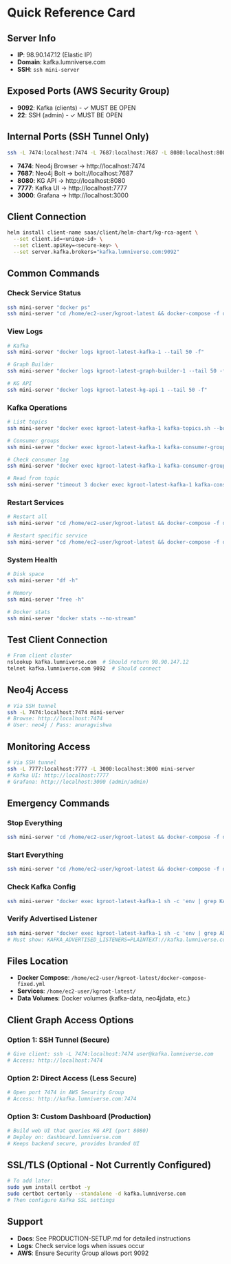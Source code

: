 # Quick Reference Card

## Server Info
- **IP**: 98.90.147.12 (Elastic IP)
- **Domain**: kafka.lumniverse.com
- **SSH**: `ssh mini-server`

## Exposed Ports (AWS Security Group)
- **9092**: Kafka (clients) - ✓ MUST BE OPEN
- **22**: SSH (admin) - ✓ MUST BE OPEN

## Internal Ports (SSH Tunnel Only)
```bash
ssh -L 7474:localhost:7474 -L 7687:localhost:7687 -L 8080:localhost:8080 -L 7777:localhost:7777 -L 3000:localhost:3000 mini-server
```
- **7474**: Neo4j Browser → http://localhost:7474
- **7687**: Neo4j Bolt → bolt://localhost:7687
- **8080**: KG API → http://localhost:8080
- **7777**: Kafka UI → http://localhost:7777
- **3000**: Grafana → http://localhost:3000

## Client Connection
```bash
helm install client-name saas/client/helm-chart/kg-rca-agent \
  --set client.id=<unique-id> \
  --set client.apiKey=<secure-key> \
  --set server.kafka.brokers="kafka.lumniverse.com:9092"
```

## Common Commands

### Check Service Status
```bash
ssh mini-server "docker ps"
ssh mini-server "cd /home/ec2-user/kgroot-latest && docker-compose -f docker-compose-fixed.yml ps"
```

### View Logs
```bash
# Kafka
ssh mini-server "docker logs kgroot-latest-kafka-1 --tail 50 -f"

# Graph Builder
ssh mini-server "docker logs kgroot-latest-graph-builder-1 --tail 50 -f"

# KG API
ssh mini-server "docker logs kgroot-latest-kg-api-1 --tail 50 -f"
```

### Kafka Operations
```bash
# List topics
ssh mini-server "docker exec kgroot-latest-kafka-1 kafka-topics.sh --bootstrap-server localhost:9092 --list"

# Consumer groups
ssh mini-server "docker exec kgroot-latest-kafka-1 kafka-consumer-groups.sh --bootstrap-server localhost:9092 --list"

# Check consumer lag
ssh mini-server "docker exec kgroot-latest-kafka-1 kafka-consumer-groups.sh --bootstrap-server localhost:9092 --describe --all-groups"

# Read from topic
ssh mini-server "timeout 3 docker exec kgroot-latest-kafka-1 kafka-console-consumer.sh --bootstrap-server localhost:9092 --topic events.normalized --from-beginning --max-messages 5"
```

### Restart Services
```bash
# Restart all
ssh mini-server "cd /home/ec2-user/kgroot-latest && docker-compose -f docker-compose-fixed.yml restart"

# Restart specific service
ssh mini-server "cd /home/ec2-user/kgroot-latest && docker-compose -f docker-compose-fixed.yml restart kafka"
```

### System Health
```bash
# Disk space
ssh mini-server "df -h"

# Memory
ssh mini-server "free -h"

# Docker stats
ssh mini-server "docker stats --no-stream"
```

## Test Client Connection
```bash
# From client cluster
nslookup kafka.lumniverse.com  # Should return 98.90.147.12
telnet kafka.lumniverse.com 9092  # Should connect
```

## Neo4j Access
```bash
# Via SSH tunnel
ssh -L 7474:localhost:7474 mini-server
# Browse: http://localhost:7474
# User: neo4j / Pass: anuragvishwa
```

## Monitoring Access
```bash
# Via SSH tunnel
ssh -L 7777:localhost:7777 -L 3000:localhost:3000 mini-server
# Kafka UI: http://localhost:7777
# Grafana: http://localhost:3000 (admin/admin)
```

## Emergency Commands

### Stop Everything
```bash
ssh mini-server "cd /home/ec2-user/kgroot-latest && docker-compose -f docker-compose-fixed.yml down"
```

### Start Everything
```bash
ssh mini-server "cd /home/ec2-user/kgroot-latest && docker-compose -f docker-compose-fixed.yml up -d"
```

### Check Kafka Config
```bash
ssh mini-server "docker exec kgroot-latest-kafka-1 sh -c 'env | grep KAFKA'"
```

### Verify Advertised Listener
```bash
ssh mini-server "docker exec kgroot-latest-kafka-1 sh -c 'env | grep ADVERTISED'"
# Must show: KAFKA_ADVERTISED_LISTENERS=PLAINTEXT://kafka.lumniverse.com:9092
```

## Files Location
- **Docker Compose**: `/home/ec2-user/kgroot-latest/docker-compose-fixed.yml`
- **Services**: `/home/ec2-user/kgroot-latest/`
- **Data Volumes**: Docker volumes (kafka-data, neo4jdata, etc.)

## Client Graph Access Options

### Option 1: SSH Tunnel (Secure)
```bash
# Give client: ssh -L 7474:localhost:7474 user@kafka.lumniverse.com
# Access: http://localhost:7474
```

### Option 2: Direct Access (Less Secure)
```bash
# Open port 7474 in AWS Security Group
# Access: http://kafka.lumniverse.com:7474
```

### Option 3: Custom Dashboard (Production)
```bash
# Build web UI that queries KG API (port 8080)
# Deploy on: dashboard.lumniverse.com
# Keeps backend secure, provides branded UI
```

## SSL/TLS (Optional - Not Currently Configured)
```bash
# To add later:
sudo yum install certbot -y
sudo certbot certonly --standalone -d kafka.lumniverse.com
# Then configure Kafka SSL settings
```

## Support
- **Docs**: See PRODUCTION-SETUP.md for detailed instructions
- **Logs**: Check service logs when issues occur
- **AWS**: Ensure Security Group allows port 9092

